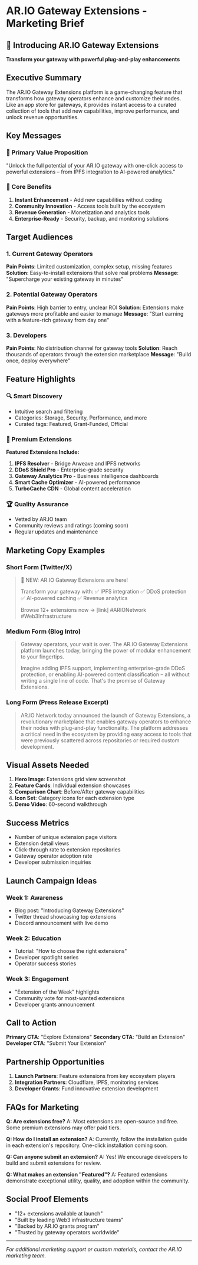 # AR.IO Gateway Extensions - Marketing Brief

## 🚀 Introducing AR.IO Gateway Extensions

**Transform your gateway with powerful plug-and-play enhancements**

## Executive Summary

The AR.IO Gateway Extensions platform is a game-changing feature that transforms how gateway operators enhance and customize their nodes. Like an app store for gateways, it provides instant access to a curated collection of tools that add new capabilities, improve performance, and unlock revenue opportunities.

## Key Messages

### 🎯 Primary Value Proposition

"Unlock the full potential of your AR.IO gateway with one-click access to powerful extensions – from IPFS integration to AI-powered analytics."

### 🌟 Core Benefits

1. **Instant Enhancement** - Add new capabilities without coding
2. **Community Innovation** - Access tools built by the ecosystem
3. **Revenue Generation** - Monetization and analytics tools
4. **Enterprise-Ready** - Security, backup, and monitoring solutions

## Target Audiences

### 1. Current Gateway Operators

**Pain Points**: Limited customization, complex setup, missing features
**Solution**: Easy-to-install extensions that solve real problems
**Message**: "Supercharge your existing gateway in minutes"

### 2. Potential Gateway Operators

**Pain Points**: High barrier to entry, unclear ROI
**Solution**: Extensions make gateways more profitable and easier to manage
**Message**: "Start earning with a feature-rich gateway from day one"

### 3. Developers

**Pain Points**: No distribution channel for gateway tools
**Solution**: Reach thousands of operators through the extension marketplace
**Message**: "Build once, deploy everywhere"

## Feature Highlights

### 🔍 Smart Discovery

- Intuitive search and filtering
- Categories: Storage, Security, Performance, and more
- Curated tags: Featured, Grant-Funded, Official

### 💎 Premium Extensions

**Featured Extensions Include:**

1. **IPFS Resolver** - Bridge Arweave and IPFS networks
2. **DDoS Shield Pro** - Enterprise-grade security
3. **Gateway Analytics Pro** - Business intelligence dashboards
4. **Smart Cache Optimizer** - AI-powered performance
5. **TurboCache CDN** - Global content acceleration

### 🏆 Quality Assurance

- Vetted by AR.IO team
- Community reviews and ratings (coming soon)
- Regular updates and maintenance

## Marketing Copy Examples

### Short Form (Twitter/X)

> 🧩 NEW: AR.IO Gateway Extensions are here!
>
> Transform your gateway with:
> ✅ IPFS integration
> ✅ DDoS protection  
> ✅ AI-powered caching
> ✅ Revenue analytics
>
> Browse 12+ extensions now → [link]
> #ARIONetwork #Web3Infrastructure

### Medium Form (Blog Intro)

> Gateway operators, your wait is over. The AR.IO Gateway Extensions platform launches today, bringing the power of modular enhancement to your fingertips.
>
> Imagine adding IPFS support, implementing enterprise-grade DDoS protection, or enabling AI-powered content classification – all without writing a single line of code. That's the promise of Gateway Extensions.

### Long Form (Press Release Excerpt)

> AR.IO Network today announced the launch of Gateway Extensions, a revolutionary marketplace that enables gateway operators to enhance their nodes with plug-and-play functionality. The platform addresses a critical need in the ecosystem by providing easy access to tools that were previously scattered across repositories or required custom development.

## Visual Assets Needed

1. **Hero Image**: Extensions grid view screenshot
2. **Feature Cards**: Individual extension showcases
3. **Comparison Chart**: Before/After gateway capabilities
4. **Icon Set**: Category icons for each extension type
5. **Demo Video**: 60-second walkthrough

## Success Metrics

- Number of unique extension page visitors
- Extension detail views
- Click-through rate to extension repositories
- Gateway operator adoption rate
- Developer submission inquiries

## Launch Campaign Ideas

### Week 1: Awareness

- Blog post: "Introducing Gateway Extensions"
- Twitter thread showcasing top extensions
- Discord announcement with live demo

### Week 2: Education

- Tutorial: "How to choose the right extensions"
- Developer spotlight series
- Operator success stories

### Week 3: Engagement

- "Extension of the Week" highlights
- Community vote for most-wanted extensions
- Developer grants announcement

## Call to Action

**Primary CTA**: "Explore Extensions"
**Secondary CTA**: "Build an Extension"
**Developer CTA**: "Submit Your Extension"

## Partnership Opportunities

1. **Launch Partners**: Feature extensions from key ecosystem players
2. **Integration Partners**: Cloudflare, IPFS, monitoring services
3. **Developer Grants**: Fund innovative extension development

## FAQs for Marketing

**Q: Are extensions free?**
A: Most extensions are open-source and free. Some premium extensions may offer paid tiers.

**Q: How do I install an extension?**
A: Currently, follow the installation guide in each extension's repository. One-click installation coming soon.

**Q: Can anyone submit an extension?**
A: Yes! We encourage developers to build and submit extensions for review.

**Q: What makes an extension "Featured"?**
A: Featured extensions demonstrate exceptional utility, quality, and adoption within the community.

## Social Proof Elements

- "12+ extensions available at launch"
- "Built by leading Web3 infrastructure teams"
- "Backed by AR.IO grants program"
- "Trusted by gateway operators worldwide"

---

_For additional marketing support or custom materials, contact the AR.IO marketing team._

